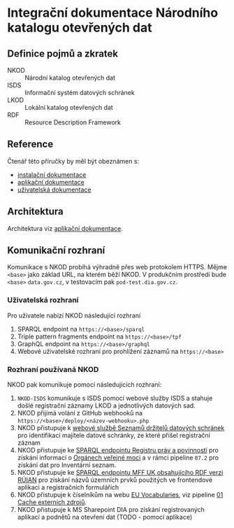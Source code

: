 # Integrační dokumentace Národního katalogu otevřených dat

## Definice pojmů a zkratek

<dl>
  <dt>NKOD</dt>
  <dd>Národní katalog otevřených dat</dd>
  <dt>ISDS</dt>
  <dd>Informační systém datových schránek</dd>
  <dt>LKOD</dt>
  <dd>Lokální katalog otevřených dat</dd>
  <dt>RDF</dt>
  <dd>Resource Description Framework</dd>
</dl>

## Reference

Čtenář této příručky by měl být obeznámen s:
* [instalační dokumentace](instalační%20dokumentace.md)
* [aplikační dokumentace](aplikační%20dokumentace.md)
* [uživatelská dokumentace](uživatelská%20dokumentace.md)

## Architektura
Architektura viz [aplikační dokumentace](aplikační%20dokumentace.md).

## Komunikační rozhraní
Komunikace s NKOD probíhá výhradně přes web protokolem HTTPS.
Mějme `<base>` jako základ URL, na kterém běží NKOD.
V produkčním prostředí bude `<base>` `data.gov.cz`, v testovacím pak `pod-test.dia.gov.cz`.

### Uživatelská rozhraní
Pro uživatele nabízí NKOD následující rozhraní

1. SPARQL endpoint na `https://<base>/sparql`
2. Triple pattern fragments endpoint na `https://<base>/tpf`
3. GraphQL endpoint na `https://<base>/graphql`
4. Webové uživatelské rozhraní pro prohlížení záznamů na `https://<base>`

### Rozhraní používaná NKOD
NKOD pak komunikuje pomocí následujících rozhraní:
1. `NKOD-ISDS` komunikuje s ISDS pomocí webové služby ISDS a stahuje došlé registrační záznamy LKOD a jednotlivých datových sad.
2. NKOD přijímá volání z GitHub webhooků na `https://<base>/deploy/<název-webhooku>.php`
3. NKOD přistupuje k [webové službě Seznamů držitelů datových schránek](https://www.mojedatovaschranka.cz/sds/ws/call) pro identifikaci majitele datové schránky, ze které přišel registrační záznam
4. NKOD přistupuje ke [SPARQL endpointu Registru práv a povinností](https://rpp-opendata.egon.gov.cz/odrpp/sparql/) pro získání informací o [Orgánech veřejné moci](https://data.gov.cz/datová-sada?iri=https%3A%2F%2Fdata.gov.cz%2Fzdroj%2Fdatové-sady%2F17651921%2Ff736c16d147dbda1d721f46c3dd91347) a v rámci pipeline `07.2` pro získání dat pro Inventární seznam.
5. NKOD přistupuje ke [SPARQL endpointu MFF UK obsahujícího RDF verzi RÚIAN](https://linked.cuzk.cz.opendata.cz/sparql) pro získání názvů územních prvků použitých ve frontendové aplikaci a registračních formulářích
6. NKOD přistupuje k číselníkům na webu [EU Vocabularies](https://op.europa.eu/en/web/eu-vocabularies/authority-tables), viz pipeline [01 Cache externích zdrojů](pipeliny/README.md).
7. NKOD přistupuje k MS Sharepoint DIA pro získání registrovaných aplikací a podnětů na otevření dat (TODO - pomocí aplikace)